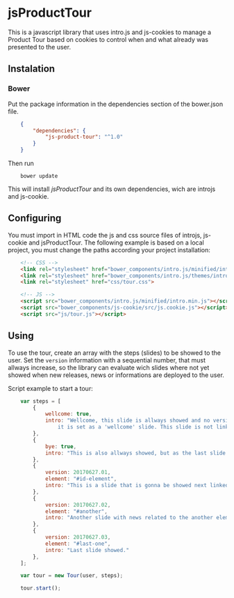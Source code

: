# jsProductTour

This is a javascript library that uses intro.js and js-cookies to manage a Product Tour
based on cookies to control when and what already was presented to the user.

## Instalation

### Bower

Put the package information in the dependencies section of the bower.json file.

```json
    {
        "dependencies": {
            "js-product-tour": "^1.0"
        }
    }
```

Then run

```
    bower update
```

This will install _jsProductTour_ and its own dependencies, wich are introjs and js-cookie.

## Configuring

You must import in HTML code the js and css source files of introjs, js-cookie and jsProductTour.
The following example is based on a local project, you must change the paths according your project installation:

```html
    <!-- CSS -->
    <link rel="stylesheet" href="bower_components/intro.js/minified/introjs.min.css">
    <link rel="stylesheet" href="bower_components/intro.js/themes/introjs-flattener.css">
    <link rel="stylesheet" href="css/tour.css">

    <!-- JS -->
    <script src="bower_components/intro.js/minified/intro.min.js"></script>
    <script src="bower_components/js-cookie/src/js.cookie.js"></script>
    <script src="js/tour.js"></script>
```

## Using

To use the tour, create an array with the steps (slides) to be showed to the user.
Set the `version` information with a sequential number, that must allways increase,
so the library can evaluate wich slides where not yet showed when new releases, news or informations
are deployed to the user.

Script example to start a tour:

```javascript
    var steps = [
        {
            wellcome: true,
            intro: "Wellcome, this slide is allways showed and no version is needed because \n\
                it is set as a 'wellcome' slide. This slide is not linked with any HTML element."
        },
        {
            bye: true,
            intro: "This is also allways showed, but as the last slide!"
        },
        {
            version: 20170627.01,
            element: "#id-element",
            intro: "This is a slide that is gonna be showed next linked element."
        },
        {
            version: 20170627.02,
            element: "#another",
            intro: "Another slide with news related to the another element."
        },
        {
            version: 20170627.03,
            element: "#last-one",
            intro: "Last slide showed."
        },
    ];

    var tour = new Tour(user, steps);

    tour.start();
```